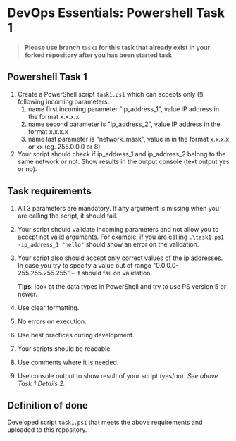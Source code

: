# DevOps Essentials: Powershell Task 1

> **Please use branch `task1` for this task that already exist in your forked repository after you has been started task**

## Powershell Task 1

1. Create a PowerShell script `task1.ps1` which can accepts only (!) following incoming parameters:
   1. name first incoming parameter "ip_address_1", value IP address in the format x.x.x.x
   2. name second parameter is "ip_address_2", value IP address in the format x.x.x.x
   3. name last parameter is "network_mask", value in in the format x.x.x.x or xx (eg. 255.0.0.0 or 8)
2. Your script should check if ip_address_1 and ip_address_2 belong to the same network or not. Show results in the output console (text output yes or no).

## Task requirements
1. All 3 parameters are mandatory. If any argument is missing when you are calling the script, it should fail.
2. Your script should validate incoming parameters and not allow you to accept not valid arguments. For example, if you are calling `.\task1.ps1 -ip_address_1 "hello"` should show an error on the validation.
3. Your script also should accept only correct values of the ip addresses. In case you try to specify a value out of range "0.0.0.0-255.255.255.255" – it should fail on validation.

   **Tips**: look at the data types in PowerShell and try to use PS version 5 or newer.
4. Use clear formatting.
5. No errors on execution.
6. Use best practices during development.
7. Your scripts should be readable.
9. Use comments where it is needed.
10. Use console output to show result of your script (yes/no). *See above Task 1 Details 2.*


## Definition of done

Developed script `task1.ps1` that meets the above requirements and uploaded to this repository. 
